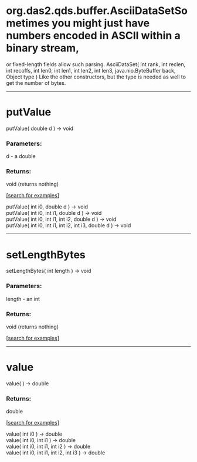 # org.das2.qds.buffer.AsciiDataSetSometimes you might just have numbers encoded in ASCII within a binary stream, 
 or fixed-length fields allow such parsing.
AsciiDataSet( int rank, int reclen, int recoffs, int len0, int len1, int len2, int len3, java.nio.ByteBuffer back, Object type )
Like the other constructors, but the type is needed as well to get the 
 number of bytes.

***
<a name="putValue"></a>
# putValue
putValue( double d ) &rarr; void



### Parameters:
d - a double

### Returns:
void (returns nothing)


<a href="https://github.com/autoplot/dev/search?q=putValue&unscoped_q=putValue">[search for examples]</a>

putValue( int i0, double d ) &rarr; void<br>
putValue( int i0, int i1, double d ) &rarr; void<br>
putValue( int i0, int i1, int i2, double d ) &rarr; void<br>
putValue( int i0, int i1, int i2, int i3, double d ) &rarr; void<br>
***
<a name="setLengthBytes"></a>
# setLengthBytes
setLengthBytes( int length ) &rarr; void



### Parameters:
length - an int

### Returns:
void (returns nothing)


<a href="https://github.com/autoplot/dev/search?q=setLengthBytes&unscoped_q=setLengthBytes">[search for examples]</a>

***
<a name="value"></a>
# value
value(  ) &rarr; double



### Returns:
double


<a href="https://github.com/autoplot/dev/search?q=value&unscoped_q=value">[search for examples]</a>

value( int i0 ) &rarr; double<br>
value( int i0, int i1 ) &rarr; double<br>
value( int i0, int i1, int i2 ) &rarr; double<br>
value( int i0, int i1, int i2, int i3 ) &rarr; double<br>

